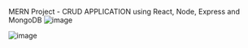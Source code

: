 MERN Project - CRUD APPLICATION using React, Node, Express and MongoDB
![image](https://github.com/MaheshCodeHub/MERN-STACK-CRUD-APPLICATION/assets/157288493/b606c092-5993-491d-ac93-ef3a98bd1504)

![image](https://github.com/MaheshCodeHub/MERN-STACK-CRUD-APPLICATION/assets/157288493/5c9d90da-d9af-4e78-8263-aa4998d70ab9)

